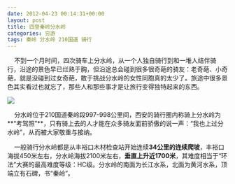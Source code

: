 ```yaml
---
date: 2012-04-23 00:14:31+00:00
layout: post
title: 四登秦岭分水岭
categories: 穷游
tags: 秦岭 分水岭 210国道 骑行
---
```

&nbsp;&nbsp;&nbsp;&nbsp;不到一个月时间，四次骑车上分水岭，从一个人独自骑行到和一堆人结伴骑行，沿途的景色早已烂熟于胸，但沿途总会碰到很多很奇葩的骑友：老奇葩、小奇葩，就是没碰到过女奇葩，敢于挑战分水岭的女性同胞真的太少了。旅途中很多景色其实看过也就忘了，那些人和那些事才是让旅行变得独特起来的东西。

![](http://xiye.me/album/travel/fenshuiling.jpg)

&nbsp;&nbsp;&nbsp;&nbsp;分水岭位于210国道秦岭段997-998公里间，西安的骑行圈内称骑上分水岭为**“考驾照”**，只有骑上去的人才能在众多骑友面前骄傲的说一声：“我也上过分水岭”，从而被大家敬重与接纳。

&nbsp;&nbsp;&nbsp;&nbsp;一般骑行分水岭都是从丰裕口木材检查站开始连续**34公里的连续爬坡**，丰裕口海拔450米左右，分水岭海拔2100米左右，**垂直上升近1700米**，其难度相当于“环法”大赛的最高难度等级：HC级。分水岭的南面为长江水系，北面为黄河水系，顶端立有石碑，书“秦岭”。

